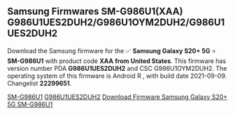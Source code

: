 <h2>Samsung Firmwares SM-G986U1(XAA) G986U1UES2DUH2/G986U1OYM2DUH2/G986U1UES2DUH2</h2>
Download the Samsung firmware for the ✅ <strong>Samsung Galaxy S20+ 5G </strong> ⭐ <strong>SM-G986U1</strong> with product code <strong>XAA</strong> <strong> from United States</strong>. This firmware has version number PDA <strong>G986U1UES2DUH2</strong> and CSC G986U1OYM2DUH2. The operating system of this firmware is Android R , with build date 2021-09-09. Changelist <strong>22299651</strong>.


[SM-G986U1](https://samfirm.shop/samsung/model/SM-G986U1)
[G986U1UES2DUH2](https://samfirm.shop/samsung/pda/G986U1UES2DUH2)
[Download Firmware Samsung Galaxy S20+ 5G SM-G986U1](https://samfirm.shop/samsung/firmware/454237)
